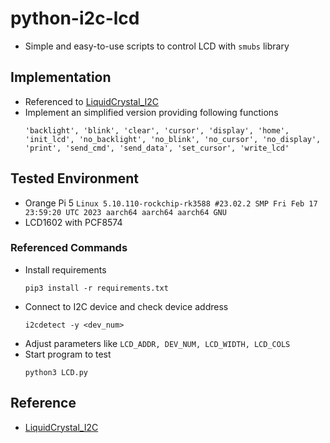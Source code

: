 # python-i2c-lcd
- Simple and easy-to-use scripts to control LCD with `smubs` library

## Implementation
- Referenced to [LiquidCrystal_I2C](https://github.com/johnrickman/LiquidCrystal_I2C)
- Implement an simplified version providing following functions
    ```
    'backlight', 'blink', 'clear', 'cursor', 'display', 'home', 'init_lcd', 'no_backlight', 'no_blink', 'no_cursor', 'no_display', 'print', 'send_cmd', 'send_data', 'set_cursor', 'write_lcd'
    ```

## Tested Environment
- Orange Pi 5
    `Linux 5.10.110-rockchip-rk3588 #23.02.2 SMP Fri Feb 17 23:59:20 UTC 2023 aarch64 aarch64 aarch64 GNU`
- LCD1602 with PCF8574 
### Referenced Commands
- Install requirements
    ```
    pip3 install -r requirements.txt
    ```
- Connect to I2C device and check device address
    ```
    i2cdetect -y <dev_num>
    ```
- Adjust parameters like `LCD_ADDR, DEV_NUM, LCD_WIDTH, LCD_COLS`
- Start program to test
    ```
    python3 LCD.py
    ```

## Reference
- [LiquidCrystal_I2C](https://github.com/johnrickman/LiquidCrystal_I2C)